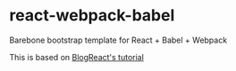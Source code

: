 # react-webpack-babel
Barebone bootstrap template for React + Babel + Webpack

This is based on [BlogReact's tutorial](https://blogreact.com/react-setup-webpack-babel-2020/)
